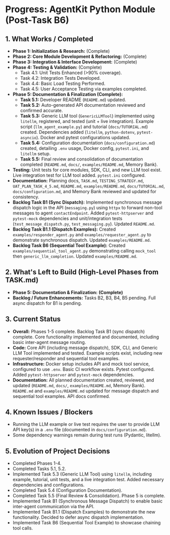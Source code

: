# Progress: AgentKit Python Module (Post-Task B6)

## 1. What Works / Completed

-   **Phase 1: Initialization & Research:** (Complete)
-   **Phase 2: Core Module Development & Refactoring:** (Complete)
-   **Phase 3: Integration & Interface Development:** (Complete)
-   **Phase 4: Testing & Validation:** (Complete)
    -   Task 4.1: Unit Tests Enhanced (>90% coverage).
    -   Task 4.2: Integration Tests Developed.
    -   Task 4.4: Basic Load Testing Performed.
    -   Task 4.5: User Acceptance Testing via examples completed.
-   **Phase 5: Documentation & Finalization (Complete):**
    -   **Task 5.1:** Developer README (`README.md`) updated.
    -   **Task 5.2:** Auto-generated API documentation reviewed and confirmed accurate.
    -   **Task 5.3:** Generic LLM tool (`GenericLLMTool`) implemented using `litellm`, registered, and tested (unit + live integration). Example script (`llm_agent_example.py`) and tutorial (`docs/TUTORIAL.md`) created. Dependencies added (`litellm`, `python-dotenv`, `pytest-asyncio`). Docker and pytest configurations updated.
    -   **Task 5.4:** Configuration documentation (`docs/configuration.md`) created, detailing `.env` usage, Docker config, `pytest.ini`, and `litellm` setup.
    -   **Task 5.5:** Final review and consolidation of documentation completed (`README.md`, `docs/`, `examples/README.md`, Memory Bank).
-   **Testing:** Unit tests for core modules, SDK, CLI, and new LLM tool exist. Live integration test for LLM tool added. `pytest.ini` configured.
-   **Documentation:** Planning docs, `TASK.md`, `TESTING_STRATEGY.md`, `UAT_PLAN_TASK_4_5.md`, `README.md`, `examples/README.md`, `docs/TUTORIAL.md`, `docs/configuration.md`, and Memory Bank reviewed and updated for consistency.
-   **Backlog Task B1 (Sync Dispatch):** Implemented synchronous message dispatch logic in the API (`messaging.py`) using `httpx` to forward non-tool messages to agent `contactEndpoint`. Added `pytest-httpserver` and `pytest-mock` dependencies and unit/integration tests (`test_message_dispatch.py`, `test_messaging.py`). Updated `README.md`.
-   **Backlog Task B1.1 (Dispatch Examples):** Created `examples/responder_agent.py` and `examples/requester_agent.py` to demonstrate synchronous dispatch. Updated `examples/README.md`.
-   **Backlog Task B6 (Sequential Tool Example):** Created `examples/sequential_tool_agent.py` demonstrating calling `mock_tool` then `generic_llm_completion`. Updated `examples/README.md`.

## 2. What's Left to Build (High-Level Phases from TASK.md)

-   **Phase 5: Documentation & Finalization:** **(Complete)**
-   **Backlog / Future Enhancements:** Tasks B2, B3, B4, B5 pending. Full async dispatch for B1 is pending.

## 3. Current Status

-   **Overall:** Phases 1-5 complete. Backlog Task B1 (sync dispatch) complete. Core functionality implemented and documented, including basic inter-agent message routing.
-   **Code:** Core API (including message dispatch), SDK, CLI, and Generic LLM Tool implemented and tested. Example scripts exist, including new requester/responder and sequential tool examples.
-   **Infrastructure:** Docker setup includes API and mock tool service, configured to use `.env`. Basic CI workflow exists. Pytest configured. Added `pytest-httpserver` and `pytest-mock` dependencies.
-   **Documentation:** All planned documentation created, reviewed, and updated (`README.md`, `docs/`, `examples/README.md`, Memory Bank). `README.md` and `examples/README.md` updated for message dispatch and sequential tool examples. API docs confirmed.

## 4. Known Issues / Blockers

-   Running the LLM example or live test requires the user to provide LLM API key(s) in a `.env` file (documented in `docs/configuration.md`).
-   Some dependency warnings remain during test runs (Pydantic, litellm).

## 5. Evolution of Project Decisions

-   Completed Phases 1-4.
-   Completed Tasks 5.1, 5.2.
-   Implemented Task 5.3 (Generic LLM Tool) using `litellm`, including example, tutorial, unit tests, and a live integration test. Added necessary dependencies and configurations.
-   Completed Task 5.4 (Configuration Documentation).
-   Completed Task 5.5 (Final Review & Consolidation). Phase 5 is complete.
-   Implemented Task B1 (Synchronous Message Dispatch) to enable basic inter-agent communication via the API.
-   Implemented Task B1.1 (Dispatch Examples) to demonstrate the new functionality. Decided to defer async dispatch implementation.
-   Implemented Task B6 (Sequential Tool Example) to showcase chaining tool calls.